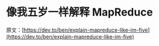 # 像我五岁一样解释 MapReduce

原文：[https://dev.to/ben/explain-mapreduce-like-im-five](https://dev.to/ben/explain-mapreduce-like-im-five)